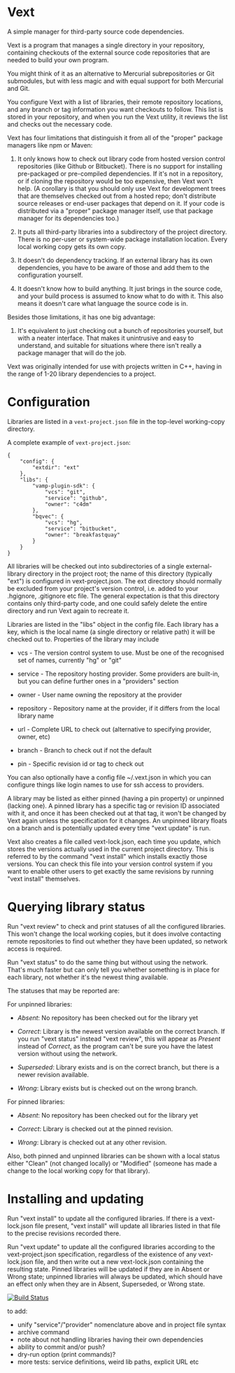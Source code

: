 
Vext
====

A simple manager for third-party source code dependencies.

Vext is a program that manages a single directory in your repository,
containing checkouts of the external source code repositories that are
needed to build your own program.

You might think of it as an alternative to Mercurial subrepositories
or Git submodules, but with less magic and with equal support for both
Mercurial and Git.

You configure Vext with a list of libraries, their remote repository
locations, and any branch or tag information you want checkouts to
follow. This list is stored in your repository, and when you run the
Vext utility, it reviews the list and checks out the necessary code.

Vext has four limitations that distinguish it from all of the "proper"
package managers like npm or Maven:

 1. It only knows how to check out library code from hosted version
 control repositories (like Github or Bitbucket). There is no support
 for installing pre-packaged or pre-compiled dependencies. If it's not
 in a repository, or if cloning the repository would be too expensive,
 then Vext won't help.  (A corollary is that you should only use Vext
 for development trees that are themselves checked out from a hosted
 repo; don't distribute source releases or end-user packages that
 depend on it. If your code is distributed via a "proper" package
 manager itself, use that package manager for its dependencies too.)

 2. It puts all third-party libraries into a subdirectory of the
 project directory. There is no per-user or system-wide package
 installation location. Every local working copy gets its own copy.

 3. It doesn't do dependency tracking. If an external library has its
 own dependencies, you have to be aware of those and add them to the
 configuration yourself.

 4. It doesn't know how to build anything. It just brings in the
 source code, and your build process is assumed to know what to do
 with it. This also means it doesn't care what language the source
 code is in.

Besides those limitations, it has one big advantage:

 1. It's equivalent to just checking out a bunch of repositories
 yourself, but with a neater interface. That makes it unintrusive and
 easy to understand, and suitable for situations where there isn't
 really a package manager that will do the job.

Vext was originally intended for use with projects written in C++,
having in the range of 1-20 library dependencies to a project.


Configuration
=============

Libraries are listed in a `vext-project.json` file in the top-level
working-copy directory.

A complete example of `vext-project.json`:

```
{
    "config": {
        "extdir": "ext"
    },
    "libs": {
        "vamp-plugin-sdk": {
            "vcs": "git",
            "service": "github",
            "owner": "c4dm"
        },
        "bqvec": {
            "vcs": "hg",
            "service": "bitbucket",
            "owner": "breakfastquay"
        }
    }
}
```

All libraries will be checked out into subdirectories of a single
external-library directory in the project root; the name of this
directory (typically "ext") is configured in vext-project.json. The
ext directory should normally be excluded from your project's version
control, i.e. added to your .hgignore, .gitignore etc file. The
general expectation is that this directory contains only third-party
code, and one could safely delete the entire directory and run Vext
again to recreate it.

Libraries are listed in the "libs" object in the config file. Each
library has a key, which is the local name (a single directory or
relative path) it will be checked out to. Properties of the library
may include

 * vcs - The version control system to use. Must be one of the
   recognised set of names, currently "hg" or "git"

 * service - The repository hosting provider. Some providers are
   built-in, but you can define further ones in a "providers" section

 * owner - User name owning the repository at the provider

 * repository - Repository name at the provider, if it differs from
   the local library name

 * url - Complete URL to check out (alternative to specifying
   provider, owner, etc)

 * branch - Branch to check out if not the default

 * pin - Specific revision id or tag to check out
 
You can also optionally have a config file ~/.vext.json in which you
can configure things like login names to use for ssh access to
providers.

A library may be listed as either pinned (having a pin property) or
unpinned (lacking one). A pinned library has a specific tag or
revision ID associated with it, and once it has been checked out at
that tag, it won't be changed by Vext again unless the specification
for it changes. An unpinned library floats on a branch and is
potentially updated every time "vext update" is run.

Vext also creates a file called vext-lock.json, each time you update,
which stores the versions actually used in the current project
directory. This is referred to by the command "vext install" which
installs exactly those versions. You can check this file into your
version control system if you want to enable other users to get
exactly the same revisions by running "vext install" themselves.


Querying library status
=======================

Run "vext review" to check and print statuses of all the configured
libraries. This won't change the local working copies, but it does
involve contacting remote repositories to find out whether they have
been updated, so network access is required.

Run "vext status" to do the same thing but without using the
network. That's much faster but can only tell you whether something is
in place for each library, not whether it's the newest thing
available.

The statuses that may be reported are:

For unpinned libraries:

 * _Absent_: No repository has been checked out for the library yet

 * _Correct_: Library is the newest version available on the correct
   branch. If you run "vext status" instead "vext review", this will
   appear as _Present_ instead of _Correct_, as the program can't be
   sure you have the latest version without using the network.

 * _Superseded_: Library exists and is on the correct branch, but
   there is a newer revision available.

 * _Wrong_: Library exists but is checked out on the wrong branch.

For pinned libraries:

 * _Absent_: No repository has been checked out for the library yet

 * _Correct_: Library is checked out at the pinned revision.

 * _Wrong_: Library is checked out at any other revision.

Also, both pinned and unpinned libraries can be shown with a local
status either "Clean" (not changed locally) or "Modified" (someone has
made a change to the local working copy for that library).


Installing and updating
=======================

Run "vext install" to update all the configured libraries. If there is
a vext-lock.json file present, "vext install" will update all
libraries listed in that file to the precise revisions recorded there.

Run "vext update" to update all the configured libraries according to
the vext-project.json specification, regardless of the existence of
any vext-lock.json file, and then write out a new vext-lock.json
containing the resulting state. Pinned libraries will be updated if
they are in Absent or Wrong state; unpinned libraries will always be
updated, which should have an effect only when they are in Absent,
Superseded, or Wrong state.

[![Build Status](https://travis-ci.org/cannam/vext.svg?branch=master)](https://travis-ci.org/cannam/vext)


to add:

 + unify "service"/"provider" nomenclature above and in project file syntax
 + archive command
 + note about not handling libraries having their own dependencies
 + ability to commit and/or push?
 + dry-run option (print commands)?
 + more tests: service definitions, weird lib paths, explicit URL etc
